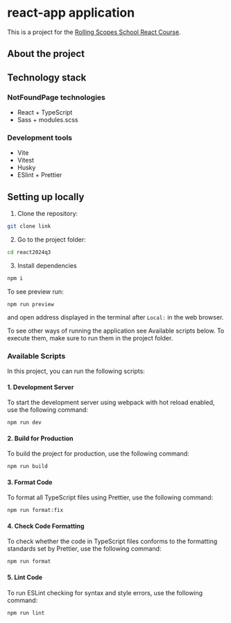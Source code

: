 # react-app application

This is a project for the [Rolling Scopes School React Course](#).

## About the project

## Technology stack

### NotFoundPage technologies

- React + TypeScript
- Sass + modules.scss

### Development tools

- Vite
- Vitest
- Husky
- ESlint + Prettier

## Setting up locally

1. Clone the repository:

```bash
git clone link
```

2. Go to the project folder:

```bash
cd react2024q3
```

3. Install dependencies

```bash
npm i
```

To see preview run:

```
npm run preview
```

and open address displayed in the terminal after `Local:` in the web browser.

To see other ways of running the application see Available scripts below. To execute them, make sure to run them in the project folder.

### Available Scripts

In this project, you can run the following scripts:

#### 1. Development Server

To start the development server using webpack with hot reload enabled, use the following command:

```bash
npm run dev
```

#### 2. Build for Production

To build the project for production, use the following command:

```bash
npm run build
```

#### 3. Format Code

To format all TypeScript files using Prettier, use the following command:

```bash
npm run format:fix
```

#### 4. Check Code Formatting

To check whether the code in TypeScript files conforms to the formatting standards set by Prettier, use the following command:

```bash
npm run format
```

#### 5. Lint Code

To run ESLint checking for syntax and style errors, use the following command:

```bash
npm run lint
```
